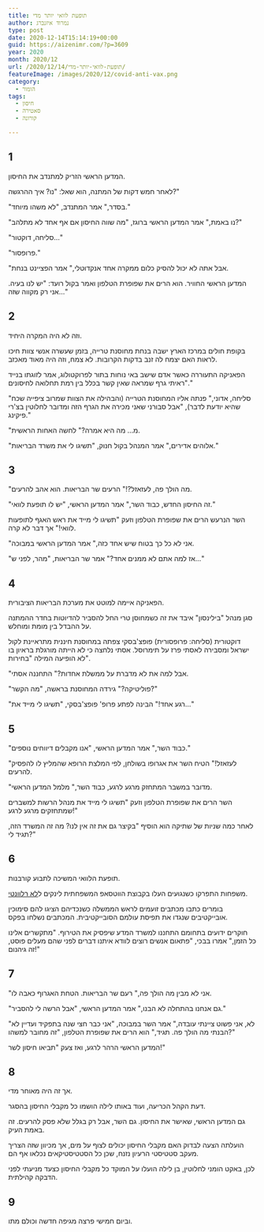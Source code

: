 ```yaml
---
title: תופעת לוואי יותר מדי
author: נמרוד איזנברג
type: post
date: 2020-12-14T15:14:19+00:00
guid: https://aizenimr.com/?p=3609
year: 2020
month: 2020/12
url: /2020/12/14/תופעת-לוואי-יותר-מדי/
featureImage: /images/2020/12/covid-anti-vax.png
category:
  - הומור
tags:
  - חיסון
  - סאטירה
  - קורונה

---
```

## 1

המדען הראשי הזריק למתנדב את החיסון.

לאחר חמש דקות של המתנה, הוא שאל: "נו? איך ההרגשה?"

"בסדר," אמר המתנדב, "לא משהו מיוחד."

"נו באמת," אמר המדען הראשי ברוגז, "מה שווה החיסון אם אף אחד לא מתלהב?"

"סליחה, דוקטור..."

"פרופסור."

"אבל אתה לא יכול להסיק כלום ממקרה אחד אנקדוטלי," אמר הפציינט בנחת.

המדען הראשי החוויר. הוא הרים את שפופרת הטלפון ואמר בקול רועד: "יש לנו בעיה. אני רק מקווה שזה..."

## 2

וזה לא היה המקרה היחיד.

בקופת חולים במרכז הארץ ישבה בנחת מחוסנת טרייה, בזמן שעשרה אנשי צוות חיכו לראות האם יצמח לה זנב בדקות הקרובות. לא צמח, וזה היה מאוד מאכזב.

הפאניקה התעוררה כאשר אדם שישב באי נוחות בתור לפרוקטולוג, אמר לזוגתו בנייד "ראיתי גרף שמראה שאין קשר בכלל בין רמת תחלואה לחיסונים."

"סליחה, אדוני," פנתה אליו המחוסנת הטרייה (והבהילה את הצוות שמרוב ציפייה שכח שהיא יודעת לדבר), "אבל סבורני שאני מכירה את הגרף הזה ומדובר לחלוטין בצ'רי פיקינג."

"מ... מה היא אמרה?" לחשה האחות הראשית.

"אלוהים אדירים," אמר המנהל בקול חנוק, "תשיגו לי את משרד הבריאות."

## 3

"מה הולך פה, לעזאזל?!" הרעים שר הבריאות. הוא אהב להרעים.

"זה החיסון החדש, כבוד השר," אמר המדען הראשי, "יש לו תופעת לוואי."

השר הנרעש הרים את שפופרת הטלפון וזעק "תשיגו לי מייד את ראש האגף לתופעות לוואי!" אך דבר לא קרה.

"אני לא כל כך בטוח שיש אחד כזה," אמר המדען הראשי במבוכה.

"אז למה אתם לא ממנים אחד?" אמר שר הבריאות, "מהר, לפני ש..."

## 4

הפאניקה איימה למוטט את מערכת הבריאות הציבורית.

סגן מנהל "בילינסון" איבד את זה כשמחוסן טרי החל להסביר להדיוטות בחדר ההמתנה על ההבדל בין מומת ומוחלש.

דוקטורית (סליחה: פרופסורית) פופצ'בסקי צפתה במחוסנת חיננית מתראיינת לקול ישראל ומסבירה לאסתי פרז על תימרוסל. אסתי נלחצה כי לא הייתה מורגלת בראיון בו לא הופיעה המילה "בחירות".

"אבל למה את לא מדברת על ממשלת אחדות?" התחננה אסתי.

"פוליטיקה?" גירדה המחוסנת בראשה, "מה הקשר?"

"רגע אחד!" הבינה לפתע פרופ' פופצ'בסקי, "תשיגו לי מייד את..."

## 5

"כבוד השר," אמר המדען הראשי, "אנו מקבלים דיווחים נוספים."

"לעזאזל!" הטיח השר את אגרופו בשולחן, לפי המלצת הרופא שהמליץ לו להפסיק להרעים.

"מדובר במשבר המתחזק מרגע לרגע, כבוד השר," מלמל המדען הראשי.

השר הרים את שפופרת הטלפון וזעק "תשיגו לי מייד את מנהל הרשות למשברים שמתחזקים מרגע לרגע!"

לאחר כמה שניות של שתיקה הוא הוסיף "בקיצר גם את זה אין לנו? מה זה המשרד הזה, תגיד לי?"

## 6

תופעת הלוואי המשיכה לתבוע קורבנות.

משפחות התפרקו כשנגועים העלו בקבוצת הווטסאפ המשפחתית לינקים ל[לא רלוונטי][1].

בומרים כתבו מכתבים זועמים לראש הממשלה כשנכדיהם הציגו להם סימוכין אובייקטיבים שנגדו את תפיסת עולמם הסובייקטיבית. המכתבים נשלחו בפקס.

חוקרים ידועים בתחומם התחננו למשרד המדע שיפסיק את הטירוף. "מתקשרים אלינו כל הזמן," אמרו בבכי, "פתאום אנשים רוצים לוודא איתנו דברים לפני שהם מעלים פוסט, זה גיהנום!"

## 7

"אני לא מבין מה הולך פה," רעם שר הבריאות. הטחת האגרוף כאבה לו.

"גם אנחנו בהתחלה לא הבנו," אמר המדען הראשי, "אבל הרשה לי להסביר."

"לא, אני פשוט ציינתי עובדה," אמר השר במבוכה, "אני כבר חצי שנה בתפקיד ועדיין לא הבנתי מה הולך פה. תגיד," הוא הרים את שפופרת הטלפון, "זה מחובר למשהו?"

המדען הראשי הרהר לרגע, ואז צעק "תביאו חיסון לשר!"

## 8

אך זה היה מאוחר מדי.

דעת הקהל הכריעה, ועוד באותו לילה הושמו כל מקבלי החיסון בהסגר.

גם המדען הראשי, שאישר את החיסון. גם השר, אבל רק בגלל שלא פסק להרעים. זה באמת העיק.

הועלתה הצעה לבדוק האם מקבלי החיסון יכולים לצוף על מים, אך מכיוון שזה הצריך מעקב סטטיסטי הרעיון נזנח, שכן כל הסטטיסטיקאים נכלאו אף הם.

לכן, באקט הומני לחלוטין, בן לילה הועלו על המוקד כל מקבלי החיסון כצעד מניעתי לפני הדבקה קהילתית.

## 9

וביום חמישי פרצה מגיפה חדשה וכולם מתו.

 [1]: https://irrelevant.org.il